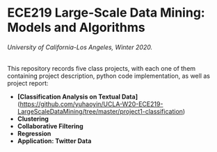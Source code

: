 # ECE219 Large-Scale Data Mining: Models and Algorithms
###### University of California-Los Angeles, Winter 2020.


This repository records five class projects, with each one of them containing project description, python code implementation, as well as project report:
- **[Classification Analysis on Textual Data]**(https://github.com/yuhaoyin/UCLA-W20-ECE219-LargeScaleDataMining/tree/master/project1-classification)
- **Clustering**
- **Collaborative Filtering**
- **Regression**
- **Application: Twitter Data**
